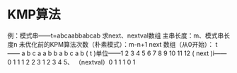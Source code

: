 


# KMP算法
例：模式串——t=abcaabbabcab
求next、nextval数组
主串长度：m、模式串长度n
未优化前的KPM算法次数（朴素模式）：m-n+1
next 数组（从0开始）：
t      ——     a b c a a b b a b c a b
     ( t )单位——1 2 3  4 5 6 7 8 9 10 11 12
( next )i—— 0 1 1 1 2 2 3 1 2 3 4 5、
（nextval）0 1 1 1 0 1
  

<!--stackedit_data:
eyJoaXN0b3J5IjpbMTE2OTIxMjc1OCwtMjA3OTIwOTgwNiwxNz
IzMDAyODk3LDIwOTg2NjcyMTUsLTMzNTQ0OTYxMCwtMTY4Nzky
NjM3OF19
-->